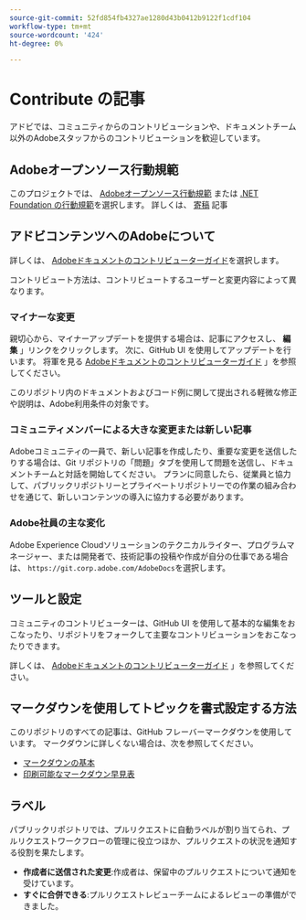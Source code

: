 ```yaml
---
source-git-commit: 52fd854fb4327ae1280d43b0412b9122f1cdf104
workflow-type: tm+mt
source-wordcount: '424'
ht-degree: 0%

---
```

# Contribute の記事

アドビでは、コミュニティからのコントリビューションや、ドキュメントチーム以外のAdobeスタッフからのコントリビューションを歓迎しています。

## Adobeオープンソース行動規範

このプロジェクトでは、 [Adobeオープンソース行動規範](code-of-conduct.md) または [.NET Foundation の行動規範](https://dotnetfoundation.org/code-of-conduct)を選択します。 詳しくは、 [寄稿](contributing.md) 記事

## アドビコンテンツへのAdobeについて

詳しくは、 [Adobeドキュメントのコントリビューターガイド](https://experienceleague.adobe.com/docs/contributor/contributor-guide/introduction.html?lang=ja)を選択します。

コントリビュート方法は、コントリビュートするユーザーと変更内容によって異なります。

### マイナーな変更

親切心から、マイナーアップデートを提供する場合は、記事にアクセスし、 **編集** 」リンクをクリックします。 次に、GitHub UI を使用してアップデートを行います。 将軍を見る [Adobeドキュメントのコントリビューターガイド](https://experienceleague.adobe.com/docs/contributor/contributor-guide/introduction.html?lang=ja) 」を参照してください。

このリポジトリ内のドキュメントおよびコード例に関して提出される軽微な修正や説明は、Adobe利用条件の対象です。

### コミュニティメンバーによる大きな変更または新しい記事

Adobeコミュニティの一員で、新しい記事を作成したり、重要な変更を送信したりする場合は、Git リポジトリの「問題」タブを使用して問題を送信し、ドキュメントチームと対話を開始してください。 プランに同意したら、従業員と協力して、パブリックリポジトリーとプライベートリポジトリーでの作業の組み合わせを通じて、新しいコンテンツの導入に協力する必要があります。

<!--
If you submit a pull request with significant changes to documentation and code examples, you'll see a message in the pull request asking you to submit an online contribution license agreement (CLA). We need you to complete the online form before we can review your pull request.
-->

### Adobe社員の主な変化

Adobe Experience Cloudソリューションのテクニカルライター、プログラムマネージャー、または開発者で、技術記事の投稿や作成が自分の仕事である場合は、 `https://git.corp.adobe.com/AdobeDocs`を選択します。

<!--Employees from other parts of the Adobe world should use the public repo for minor updates.-->

## ツールと設定

コミュニティのコントリビューターは、GitHub UI を使用して基本的な編集をおこなったり、リポジトリをフォークして主要なコントリビューションをおこなったりできます。

詳しくは、 [Adobeドキュメントのコントリビューターガイド](https://experienceleague.adobe.com/docs/contributor/contributor-guide/introduction.html?lang=ja) 」を参照してください。

## マークダウンを使用してトピックを書式設定する方法

このリポジトリのすべての記事は、GitHub フレーバーマークダウンを使用しています。 マークダウンに詳しくない場合は、次を参照してください。

* [マークダウンの基本](https://help.github.com/articles/getting-started-with-writing-and-formatting-on-github/)
* [印刷可能なマークダウン早見表](https://guides.github.com/pdfs/markdown-cheatsheet-online.pdf)

## ラベル

パブリックリポジトリでは、プルリクエストに自動ラベルが割り当てられ、プルリクエストワークフローの管理に役立つほか、プルリクエストの状況を通知する役割を果たします。

* **作成者に送信された変更**:作成者は、保留中のプルリクエストについて通知を受けています。
* **すぐに合併できる**:プルリクエストレビューチームによるレビューの準備ができました。
